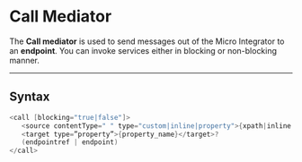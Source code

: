 # Call Mediator

The **Call mediator** is used to send messages out of the Micro Integrator to an **endpoint**. You can invoke services either in blocking or non-blocking manner.

---

## Syntax

``` java
<call [blocking="true|false"]>
   <source contentType=" " type="custom|inline|property">{xpath|inline|property}</source>?
   <target type=”property”>{property_name}</target>?
   (endpointref | endpoint)
</call>
```
